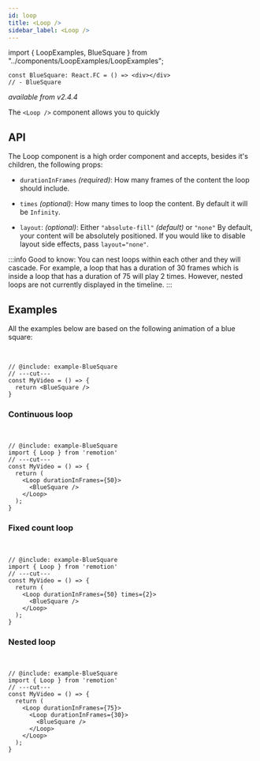 ```yaml
---
id: loop
title: <Loop />
sidebar_label: <Loop />
---
```


import { LoopExamples, BlueSquare } from "../components/LoopExamples/LoopExamples";

```
const BlueSquare: React.FC = () => <div></div>
// - BlueSquare
```

_available from v2.4.4_

The `<Loop />` component allows you to quickly

## API

The Loop component is a high order component and accepts, besides it's children, the following props:

- `durationInFrames` _(required)_: How many frames of the content the loop should include.

- `times` _(optional)_: How many times to loop the content. By default it will be `Infinity`.

- `layout`: _(optional)_: Either `"absolute-fill"` _(default)_ or `"none"` By default, your content will be absolutely positioned. If you would like to disable layout side effects, pass `layout="none"`.

:::info
Good to know: You can nest loops within each other and they will cascade. For example, a loop that has a duration of 30 frames which is inside a loop that has a duration of 75 will play 2 times. However, nested loops are not currently displayed in the timeline.
:::

## Examples

All the examples below are based on the following animation of a blue square:

<LoopExamples />
<br />

```tsx twoslash
// @include: example-BlueSquare
// ---cut---
const MyVideo = () => {
  return <BlueSquare />
}
```

### Continuous loop

<LoopExamples type="base" />
<br />

```tsx twoslash
// @include: example-BlueSquare
import { Loop } from 'remotion'
// ---cut---
const MyVideo = () => {
  return (
    <Loop durationInFrames={50}>
      <BlueSquare />
    </Loop>
  );
}
```

### Fixed count loop

<LoopExamples type="times" />
<br />

```tsx twoslash
// @include: example-BlueSquare
import { Loop } from 'remotion'
// ---cut---
const MyVideo = () => {
  return (
    <Loop durationInFrames={50} times={2}>
      <BlueSquare />
    </Loop>
  );
}
```

### Nested loop

<LoopExamples type="nested" />
<br />

```tsx twoslash
// @include: example-BlueSquare
import { Loop } from 'remotion'
// ---cut---
const MyVideo = () => {
  return (
    <Loop durationInFrames={75}>
      <Loop durationInFrames={30}>
        <BlueSquare />
      </Loop>
    </Loop>
  );
}
```
